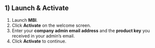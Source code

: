 ## 1) Launch & Activate
1. Launch **MBI**.
2. Click **Activate** on the welcome screen.
3. Enter your **company admin email address** and the **product key** you received in your admin’s email.
4. Click **Activate** to continue.
